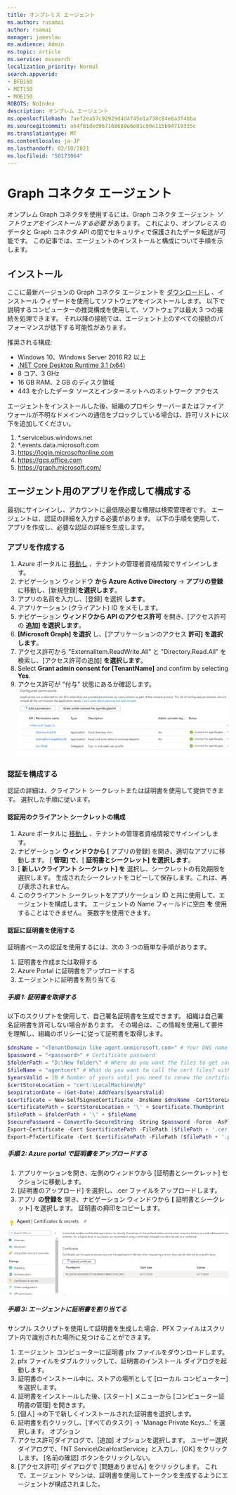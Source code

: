 ```yaml
---
title: オンプレミス エージェント
ms.author: rusamai
author: rsamai
manager: jameslau
ms.audience: Admin
ms.topic: article
ms.service: mssearch
localization_priority: Normal
search.appverid:
- BFB160
- MET150
- MOE150
ROBOTS: NoIndex
description: オンプレム エージェント
ms.openlocfilehash: 7aef2ea57c92929d4d4f45e1a738c84e6a3f4bba
ms.sourcegitcommit: ab4f81ded967168689e6e81c90e115b94719335c
ms.translationtype: MT
ms.contentlocale: ja-JP
ms.lasthandoff: 02/10/2021
ms.locfileid: "50173064"
---
```

# <a name="graph-connector-agent"></a>Graph コネクタ エージェント

オンプレム Graph コネクタを使用するには、Graph コネクタ エージェント *ソフトウェアをインストールする必要* があります。 これにより、オンプレミス のデータと Graph コネクタ API の間でセキュリティで保護されたデータ転送が可能です。 この記事では、エージェントのインストールと構成について手順を示します。

## <a name="installation"></a>インストール

ここに最新バージョンの Graph コネクタ エージェントを [ダウンロードし](https://aka.ms/gcadownload) 、インストール ウィザードを使用してソフトウェアをインストールします。 以下で説明するコンピューターの推奨構成を使用して、ソフトウェアは最大 3 つの接続を処理できます。 それ以降の接続では、エージェント上のすべての接続のパフォーマンスが低下する可能性があります。

推奨される構成:

* Windows 10、Windows Server 2016 R2 以上
* [.NET Core Desktop Runtime 3.1 (x64)](https://dotnet.microsoft.com/download/dotnet-core/3.1)
* 8 コア、3 GHz
* 16 GB RAM、2 GB のディスク領域
* 443 を介したデータ ソースとインターネットへのネットワーク アクセス

エージェントをインストールした後、組織のプロキシ サーバーまたはファイアウォールが不明なドメインへの通信をブロックしている場合は、許可リストに以下を追加してください。

1. *.servicebus.windows.net
2. *.events.data.microsoft.com
3. https://login.microsoftonline.com
4. https://gcs.office.com
5. https://graph.microsoft.com/


## <a name="create-and-configure-an-app-for-the-agent"></a>エージェント用のアプリを作成して構成する  

最初にサインインし、アカウントに最低限必要な権限は検索管理者です。 エージェントは、認証の詳細を入力する必要があります。 以下の手順を使用して、アプリを作成し、必要な認証の詳細を生成します。

### <a name="create-an-app"></a>アプリを作成する

1. Azure ポータルに [移動し](https://portal.azure.com) 、テナントの管理者資格情報でサインインします。
2. ナビゲーション ウィンドウ **から Azure Active Directory**  ->  **アプリの登録** に移動し、[新規登録]**を選択します**。
3. アプリの名前を入力し、[登録] を選択 **します**。
4. アプリケーション (クライアント) ID をメモします。
5. ナビゲーション **ウィンドウから API のアクセス許可** を開き、[アクセス許可の **追加] を選択します**。
6. **[Microsoft Graph] を選択** し、[アプリケーションのアクセス **許可] を選択します**。
7. アクセス許可から "ExternalItem.ReadWrite.All" と "Directory.Read.All" を検索し、[アクセス許可の追加] **を選択します**。
8. Select **Grant admin consent for [TenantName]** and confirm by selecting **Yes**.
9. アクセス許可が "付与" 状態にあるか確認します。
     ![右側の列に緑色で付与されたアクセス許可が表示されます。](media/onprem-agent/granted-state.png)

### <a name="configure-authentication"></a>認証を構成する

認証の詳細は、クライアント シークレットまたは証明書を使用して提供できます。 選択した手順に従います。

#### <a name="configuring-the-client-secret-for-authentication"></a>認証用のクライアント シークレットの構成

1. Azure ポータルに [移動し](https://portal.azure.com) 、テナントの管理者資格情報でサインインします。
2. ナビゲーション **ウィンドウから [** アプリの登録] を開き、適切なアプリに移動します。 [ **管理] で**、[ **証明書とシークレット] を選択します**。
3. [ **新しいクライアント シークレット] を** 選択し、シークレットの有効期限を選択します。 生成されたシークレットをコピーして保存します。これは、再び表示されません。
4. このクライアント シークレットをアプリケーション ID と共に使用して、エージェントを構成します。 エージェントの Name フィールドに空白 **を** 使用することはできません。 英数字を使用できます。

#### <a name="using-a-certificate-for-authentication"></a>認証に証明書を使用する

証明書ベースの認証を使用するには、次の 3 つの簡単な手順があります。

1. 証明書を作成または取得する
1. Azure Portal に証明書をアップロードする
1. エージェントに証明書を割り当てる

##### <a name="step-1-get-a-certificate"></a>手順 1: 証明書を取得する

以下のスクリプトを使用して、自己署名証明書を生成できます。 組織は自己署名証明書を許可しない場合があります。 その場合は、この情報を使用して要件を理解し、組織のポリシーに従って証明書を取得します。

```Powershell
$dnsName = "<TenantDomain like agent.onmicrosoft.com>" # Your DNS name
$password = "<password>" # Certificate password
$folderPath = "D:\New folder\" # Where do you want the files to get saved to? The folder needs to exist.
$fileName = "agentcert" # What do you want to call the cert files? without the file extension
$yearsValid = 10 # Number of years until you need to renew the certificate
$certStoreLocation = "cert:\LocalMachine\My"
$expirationDate = (Get-Date).AddYears($yearsValid)
$certificate = New-SelfSignedCertificate -DnsName $dnsName -CertStoreLocation $certStoreLocation -NotAfter $expirationDate -KeyExportPolicy Exportable -KeySpec Signature
$certificatePath = $certStoreLocation + '\' + $certificate.Thumbprint
$filePath = $folderPath + '\' + $fileName
$securePassword = ConvertTo-SecureString -String $password -Force -AsPlainText
Export-Certificate -Cert $certificatePath -FilePath ($filePath + '.cer')
Export-PfxCertificate -Cert $certificatePath -FilePath ($filePath + '.pfx') -Password $securePassword
```

##### <a name="step-2-upload-the-certificate-in-the-azure-portal"></a>手順 2: Azure portal で証明書をアップロードする

1. アプリケーションを開き、左側のウィンドウから [証明書とシークレット] セクションに移動します。
1. [証明書のアップロード] を選択し、.cer ファイルをアップロードします。
1. アプリ **の登録を** 開き、ナビゲーション ウィンドウから **[** 証明書とシークレット] を選択します。 証明書の拇印をコピーします。

![左側のウィンドウで [証明書とシークレット] が選択されている場合の拇印証明書の一覧](media/onprem-agent/certificates.png)

##### <a name="step-3-assign-the-certificate-to-the-agent"></a>手順 3: エージェントに証明書を割り当てる

サンプル スクリプトを使用して証明書を生成した場合、PFX ファイルはスクリプト内で識別された場所に見つけることができます。

1. エージェント コンピューターに証明書 pfx ファイルをダウンロードします。
1. pfx ファイルをダブルクリックして、証明書のインストール ダイアログを起動します。
1. 証明書のインストール中に、ストアの場所として [ローカル コンピューター] を選択します。
1. 証明書をインストールした後、[スタート] メニューから [コンピューター証明書の管理] を開きます。
1. [個人] ->の下で新しくインストールされた証明書を選択します。
1. 証明書を右クリックし、[すべてのタスク] -> 'Manage Private Keys...' を選択します。 オプション
1. アクセス許可ダイアログで、[追加] オプションを選択します。 ユーザー選択ダイアログで、「NT Service\GcaHostService」と入力し、[OK] をクリックします。 [名前の確認] ボタンをクリックしない。
1. [アクセス許可] ダイアログで [問題ありません] をクリックします。 これで、エージェント マシンは、証明書を使用してトークンを生成するようにエージェントが構成されました。
